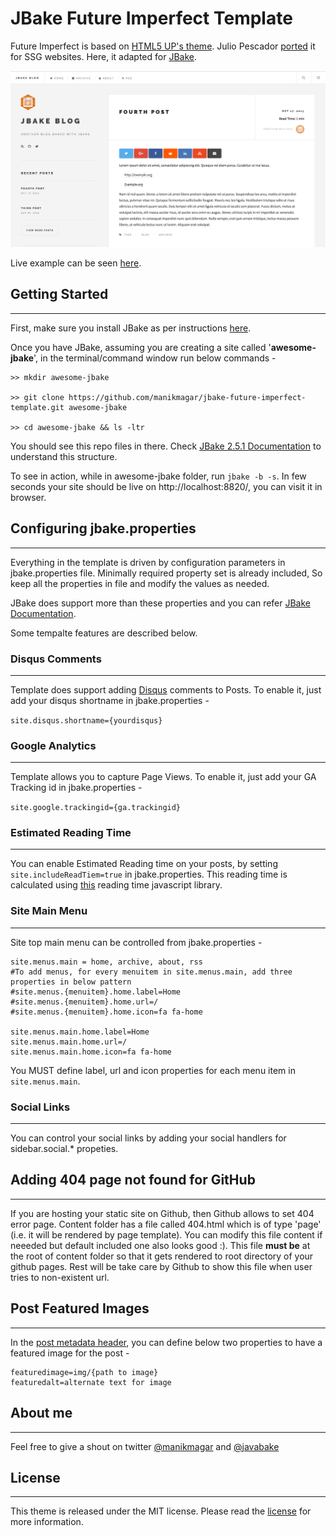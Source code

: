 # JBake Future Imperfect Template

Future Imperfect is based on [HTML5 UP's theme](http://html5up.net/future-imperfect). Julio Pescador [ported](https://github.com/jpescador/hugo-future-imperfect) it for SSG websites. Here, it adapted for [JBake](http://jbake.org/).

![JBake Future Imperfect Blog](jbake_future_imperfect_blog.png)

Live example can be seen [here](https://manik.magar.me/).

## Getting Started

---

First, make sure you install JBake as per instructions [here](http://jbake.org/download.html).

Once you have JBake, assuming you are creating a site called '**awesome-jbake**', in the terminal/command window run below commands -

```shell
>> mkdir awesome-jbake

>> git clone https://github.com/manikmagar/jbake-future-imperfect-template.git awesome-jbake

>> cd awesome-jbake && ls -ltr

```

You should see this repo files in there. Check [JBake 2.5.1 Documentation](http://jbake.org/docs/2.5.1/#project_structure) to understand this structure. 

To see in action, while in awesome-jbake folder, run `jbake -b -s`. In few seconds your site should be live on http://localhost:8820/, you can visit it in browser.

## Configuring jbake.properties

---

Everything in the template is driven by configuration parameters in jbake.properties file. Minimally required property set is already included, So keep all the properties in file and modify the values as needed.

JBake does support more than these properties and you can refer [JBake Documentation](http://jbake.org/docs/).

Some tempalte features are described below.

### Disqus Comments

---

Template does support adding [Disqus](https://disqus.com/) comments to Posts. To enable it, just add your disqus shortname in jbake.properties -

`site.disqus.shortname={yourdisqus}`

### Google Analytics

---

Template allows you to capture Page Views. To enable it, just add your GA Tracking id in jbake.properties -

`site.google.trackingid={ga.trackingid}`

### Estimated Reading Time

---

You can enable Estimated Reading time on your posts, by setting `site.includeReadTiem=true` in jbake.properties. This reading time is calculated using [this](https://github.com/michael-lynch/reading-time) reading time javascript library.

### Site Main Menu

---

Site top main menu can be controlled from jbake.properties -

```properties
site.menus.main = home, archive, about, rss
#To add menus, for every menuitem in site.menus.main, add three properties in below pattern
#site.menus.{menuitem}.home.label=Home
#site.menus.{menuitem}.home.url=/
#site.menus.{menuitem}.home.icon=fa fa-home

site.menus.main.home.label=Home
site.menus.main.home.url=/
site.menus.main.home.icon=fa fa-home

```

You MUST define label, url and icon properties for each menu item in `site.menus.main`.

### Social Links

---

You can control your social links by adding your social handlers for sidebar.social.* propeties. 

## Adding 404 page not found for GitHub

---

If you are hosting your static site on Github, then Github allows to set 404 error page. Content folder has a file called 404.html which is of type 'page' (i.e. it will be rendered by page template). You can modify this file content if neeeded but default included one also looks good :). This file **must be** at the root of content folder so that it gets rendered to root directory of your github pages. Rest will be take care by Github to show this file when user tries to non-existent url.

## Post Featured Images

---

In the [post metadata header](http://jbake.org/docs/2.5.1/#metadata_header), you can define below two properties to have a featured image for the post -

```properties
featuredimage=img/{path to image}
featuredalt=alternate text for image
```



## About me

---

Feel free to give a shout on twitter [@manikmagar](https://twitter.com/manikmagar) and [@javabake](https://twitter.com/manikmagar)

## License

---

This theme is released under the MIT license. Please read the [license](LICENSE.md) for more information.



